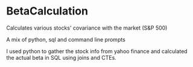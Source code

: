 # BetaCalculation
Calculates various stocks' covariance with the market (S&P 500)

A mix of python, sql and command line prompts

I used python to gather the stock info from yahoo finance and calculated the actual beta in SQL using joins and CTEs.
